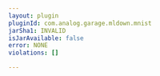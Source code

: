 ```yaml
---
layout: plugin
pluginId: com.analog.garage.mldown.mnist
jarSha1: INVALID
isJarAvailable: false
error: NONE
violations: []

---
```

